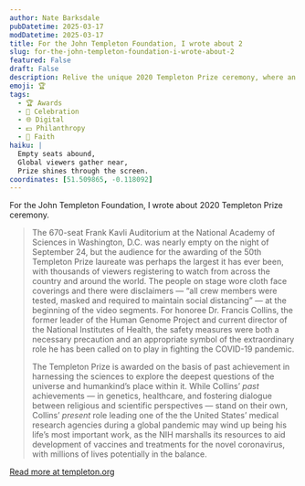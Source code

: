 ```yaml
---
author: Nate Barksdale
pubDatetime: 2025-03-17
modDatetime: 2025-03-17
title: For the John Templeton Foundation, I wrote about 2
slug: for-the-john-templeton-foundation-i-wrote-about-2
featured: False
draft: False
description: Relive the unique 2020 Templeton Prize ceremony, where an almost empty auditorium hosted a global audience celebrating the 50th laureate.
emoji: 🏆
tags:
  - 🏆 Awards
  - 🎉 Celebration
  - 🌐 Digital
  - 💵 Philanthropy
  - 🙏 Faith
haiku: |
  Empty seats abound,
  Global viewers gather near,
  Prize shines through the screen.
coordinates: [51.509865, -0.118092]
---
```


For the John Templeton Foundation, I wrote about 2020 Templeton Prize ceremony.

> The 670-seat Frank Kavli Auditorium at the National Academy of Sciences in Washington, D.C. was nearly empty on the night of September 24, but the audience for the awarding of the 50th Templeton Prize laureate was perhaps the largest it has ever been, with thousands of viewers registering to watch from across the country and around the world. The people on stage wore cloth face coverings and there were disclaimers — “all crew members were tested, masked and required to maintain social distancing” — at the beginning of the video segments. For honoree Dr. Francis Collins, the former leader of the Human Genome Project and current director of the National Institutes of Health, the safety measures were both a necessary precaution and an appropriate symbol of the extraordinary role he has been called on to play in fighting the COVID-19 pandemic.
>
> The Templeton Prize is awarded on the basis of past achievement in harnessing the sciences to explore the deepest questions of the universe and humankind’s place within it. While Collins’ _past_ achievements — in genetics, healthcare, and fostering dialogue between religious and scientific perspectives — stand on their own, Collins’ _present_ role leading one of the the United States’ medical research agencies during a global pandemic may wind up being his life’s most important work, as the NIH marshalls its resources to aid development of vaccines and treatments for the novel coronavirus, with millions of lives potentially in the balance.

[Read more at templeton.org](https://www.templeton.org/news/harmony-in-hard-times)
